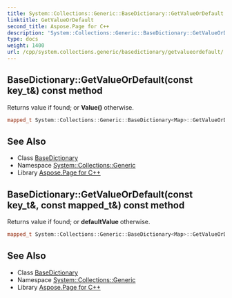```yaml
---
title: System::Collections::Generic::BaseDictionary::GetValueOrDefault method
linktitle: GetValueOrDefault
second_title: Aspose.Page for C++
description: 'System::Collections::Generic::BaseDictionary::GetValueOrDefault method. Returns value if found; or Value() otherwise in C++.'
type: docs
weight: 1400
url: /cpp/system.collections.generic/basedictionary/getvalueordefault/
---
```

## BaseDictionary::GetValueOrDefault(const key_t\&) const method


Returns value if found; or **Value()** otherwise.

```cpp
mapped_t System::Collections::Generic::BaseDictionary<Map>::GetValueOrDefault(const key_t &key) const override
```

## See Also

* Class [BaseDictionary](../)
* Namespace [System::Collections::Generic](../../)
* Library [Aspose.Page for C++](../../../)
## BaseDictionary::GetValueOrDefault(const key_t\&, const mapped_t\&) const method


Returns value if found; or **defaultValue** otherwise.

```cpp
mapped_t System::Collections::Generic::BaseDictionary<Map>::GetValueOrDefault(const key_t &key, const mapped_t &defaultValue) const override
```

## See Also

* Class [BaseDictionary](../)
* Namespace [System::Collections::Generic](../../)
* Library [Aspose.Page for C++](../../../)
